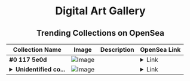 <div align="center">

# Digital Art Gallery

## Trending Collections on OpenSea

| Collection Name                       | Image                                                                                     | Description                       | OpenSea Link                                                                                          |
|---------------------------------------|-------------------------------------------------------------------------------------------|-----------------------------------|--------------------------------------------------------------------------------------------------------|
| **#0 117 5e0d** | ![Image](https://i2.seadn.io/base/0x2ebd4845c54c605b2a1cc8dafecab2db12c57cf0/53834f05a4c1a44a3127b0358dc117/f053834f05a4c1a44a3127b0358dc117.jpeg?w=200&auto=format) |  | <details><summary>Link</summary>[#0 117 5e0d](https://opensea.io/collection/0-117-5e0d)</details> |
| **<details><summary>Unidentified co...</summary>Unidentified contract 53c6a02e-5b2e-43c5-85bd-77d3d6f020e2</details>** | ![Image](https://i2.seadn.io/optimism/0x579e4f4a7e577ef5ac6e9221ca8f11dd6d43316d/6404459f0a28661c41bd910f8b5899/e86404459f0a28661c41bd910f8b5899.png?w=200&auto=format) |  | <details><summary>Link</summary>[Unidentified contract 53c6a02e-5b2e-43c5-85bd-77d3d6f020e2](https://opensea.io/collection/unidentified-contract-53c6a02e-5b2e-43c5-85bd-77d3)</details> |

</div>